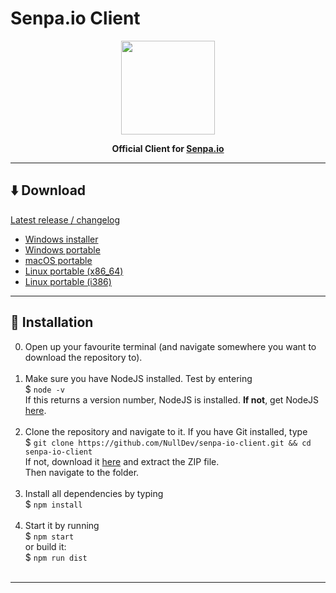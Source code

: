 # Senpa.io Client

<p align="center"><img height="150" width="auto" src="https://senpa.io/full-logo.png" /></p>
<p align="center"><b>Official Client for <a href="https://senpa.io">Senpa.io</a></b></p>

<hr>

## :arrow_down: Download

[Latest release / changelog](https://github.com/NullDev/senpa-io-client/releases/latest)
- [Windows installer](https://github.com/NullDev/senpa-io-client/releases/latest/download/senpa-io-client-setup-win.exe)
- [Windows portable](https://github.com/NullDev/senpa-io-client/releases/latest/download/senpa-io-client-portable-win.exe)
- [macOS portable](https://github.com/NullDev/senpa-io-client/releases/latest/download/senpa-io-client-portable-mac-x64.dmg)
- [Linux portable (x86_64)](https://github.com/NullDev/senpa-io-client/releases/latest/download/senpa-io-client-portable-linux-x86_64.AppImage)
- [Linux portable (i386)](https://github.com/NullDev/senpa-io-client/releases/latest/download/senpa-io-client-portable-linux-i386.AppImage)

<hr>

## :wrench: Installation

0. Open up your favourite terminal (and navigate somewhere you want to download the repository to). <br><br>
1. Make sure you have NodeJS installed. Test by entering <br>
$ `node -v` <br>
If this returns a version number, NodeJS is installed. **If not**, get NodeJS <a href="https://nodejs.org/en/download/package-manager/">here</a>. <br><br>
2. Clone the repository and navigate to it. If you have Git installed, type <br>
$ `git clone https://github.com/NullDev/senpa-io-client.git && cd senpa-io-client` <br>
If not, download it <a href="https://github.com/NullDev/senpa-io-client/archive/master.zip">here</a> and extract the ZIP file.<br>
Then navigate to the folder.<br><br>
3. Install all dependencies by typing <br>
$ `npm install`<br><br>
6. Start it by running <br>
$ `npm start` <br>
or build it: <br>
$ `npm run dist` <br><br>

<hr>
